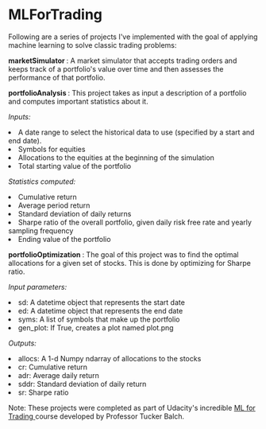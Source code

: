 # MLForTrading

Following are a series of projects I've implemented with the goal of applying machine learning to solve classic trading problems: 

<b> marketSimulator </b>: A market simulator that accepts trading orders and keeps track of a portfolio's value over time and then assesses the performance of that portfolio.

<b> portfolioAnalysis </b>: This project takes as input a description of a portfolio and computes important statistics about it.

<i>Inputs:</i>
<li> A date range to select the historical data to use (specified by a start and end date). </li> 
<li> Symbols for equities</li>
<li> Allocations to the equities at the beginning of the simulation </li>
<li> Total starting value of the portfolio </li>

<i>Statistics computed:</i>
<li>Cumulative return</li>
<li>Average period return</li>
<li>Standard deviation of daily returns</li>
<li>Sharpe ratio of the overall portfolio, given daily risk free rate and yearly sampling frequency </li>
<li>Ending value of the portfolio</li>

<b> portfolioOptimization </b>: The goal of this project was to find the optimal allocations for a given set of stocks. This is done by optimizing for Sharpe ratio.

<i> Input parameters: </i>
<li>sd: A datetime object that represents the start date</li>
<li>ed: A datetime object that represents the end date</li>
<li>syms: A list of symbols that make up the portfolio</li>
<li>gen_plot: If True, creates a plot named plot.png</li>

<i> Outputs: </i>
<li>allocs: A 1-d Numpy ndarray of allocations to the stocks</li>
<li>cr: Cumulative return</li>
<li>adr: Average daily return</li>
<li>sddr: Standard deviation of daily return</li>
<li>sr: Sharpe ratio</li>

Note: These projects were completed as part of Udacity's incredible <a href="https://www.udacity.com/course/machine-learning-for-trading--ud501"> ML for Trading </a>course developed by Professor Tucker Balch.




